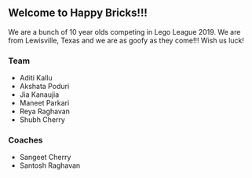 ## Welcome to Happy Bricks!!!

We are a bunch of 10 year olds competing in Lego League 2019. We are from Lewisville, Texas and we are as goofy as they come!!!
Wish us luck!

### Team

- Aditi Kallu
- Akshata Poduri
- Jia Kanaujia
- Maneet Parkari
- Reya Raghavan
- Shubh Cherry


### Coaches

- Sangeet Cherry
- Santosh Raghavan
